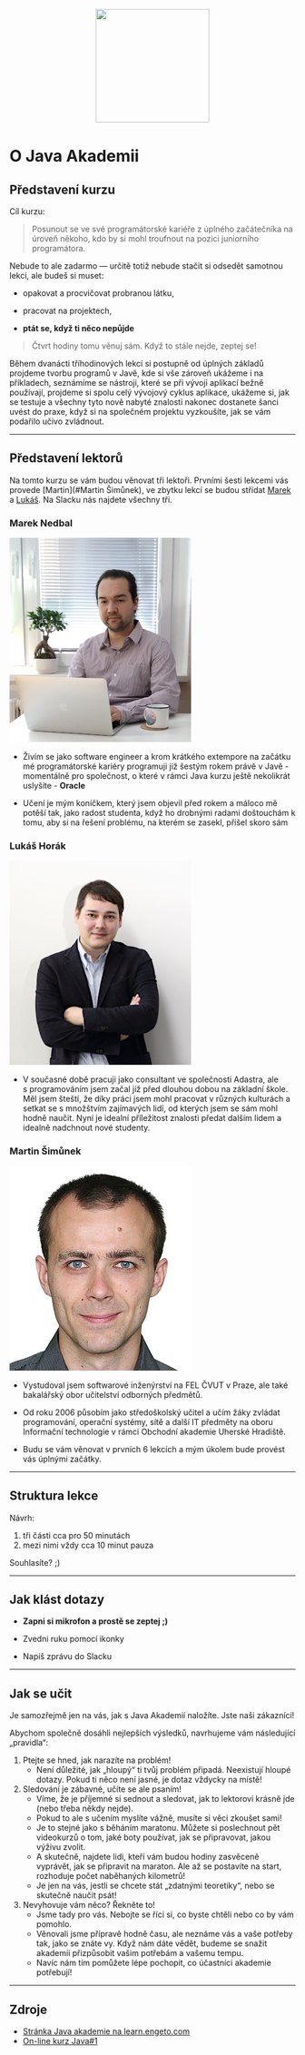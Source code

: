 <p align="center">
  <img src="https://engeto.cz/wp-content/uploads/2019/01/engeto-square.png" width="200" height="200">
</p>

# O&nbsp;Java Akademii


## Představení kurzu

Cíl kurzu:

> Posunout se ve své programátorské kariéře z&nbsp;úplného začátečníka na úroveň někoho, kdo by si mohl troufnout na pozici juniorního programátora. 

Nebude to ale zadarmo &mdash; určitě totiž nebude stačit si odsedět samotnou lekci, ale budeš si muset:

- opakovat a procvičovat probranou látku,

- pracovat na projektech,

- **ptát se, když ti něco nepůjde** 

> Čtvrt hodiny tomu věnuj sám. Když to stále nejde, zeptej se!

Během dvanácti tříhodinových lekcí si postupně od úplných základů projdeme tvorbu programů v Javě, kde si vše zároveň ukážeme i na příkladech, seznámíme se nástroji, které se při vývoji aplikací bežně používají, projdeme si spolu celý vývojový cyklus aplikace, ukážeme si, jak se testuje a všechny tyto nově nabyté znalosti nakonec dostanete šanci uvést do praxe, když si na společném projektu vyzkoušíte, jak se vám podařilo učivo zvládnout.

---

## Představení lektorů

Na tomto kurzu se vám budou věnovat tři lektoři. Prvními šesti lekcemi vás provede [Martin](#Martin Šimůnek), ve zbytku lekcí se budou střídat [Marek](#marek-nedbal) a&nbsp;[Lukáš](#lukas-horak). Na Slacku nás najdete všechny tři.

### Marek Nedbal
<p align="left">
 <img src="mareknedbal.jpg" height="360">
</p>

- Živím se jako software engineer a krom krátkého extempore na začátku mé programátorské kariéry programuji již šestým rokem právě v Javě - momentálně pro společnost, o které v rámci Java kurzu ještě nekolikrát uslyšíte - <b>Oracle</b>

- Učení je mým koníčkem, který jsem objevil před rokem a máloco mě potěší tak, jako radost studenta, když ho drobnými radami doštouchám k tomu, aby si na řešení problému, na kterém se zasekl, přišel skoro sám

### Lukáš Horák
<p align="left">
  <img src="lukashorak.jpg" height="360">
</p>

- V&nbsp;současné době pracuji jako consultant ve společnosti Adastra, ale s&nbsp;programováním jsem začal již před dlouhou dobou na základní škole. Měl jsem šteští, že díky práci jsem mohl pracovat v různých kulturách a setkat se s množštvím zajímavých lidí, od kterých jsem se sám mohl hodně naučit. Nyní je idealní příležitost znalosti předat dalším lidem a idealně nadchnout nové studenty.

### Martin Šimůnek
<p align="left">
 <img src="martinsimunek.jpg" height="360">
</p>

- Vystudoval jsem softwarové inženýrství na FEL ČVUT v&nbsp;Praze, ale také bakalářský obor učitelství odborných předmětů. 

- Od roku 2006 působím jako středoškolský učitel a&nbsp;učím žáky zvládat programování, operační systémy, sítě a&nbsp;další IT předměty na oboru Informační technologie v&nbsp;rámci Obchodní akademie Uherské Hradiště.

- Budu se vám věnovat v&nbsp;prvních 6&nbsp;lekcích a&nbsp;mým úkolem bude provést vás úplnými začátky.

---

## Struktura lekce

Návrh:

1. tři části cca pro 50&nbsp;minutách
2. mezi nimi vždy cca 10&nbsp;minut pauza

Souhlasíte? ;)

---

## Jak klást dotazy

- **Zapni si mikrofon a&nbsp;prostě se zeptej ;)**

- Zvedni ruku pomocí ikonky

- Napiš zprávu do Slacku

---

## Jak se učit
Je samozřejmě jen na vás, jak s&nbsp;Java Akademií naložíte. Jste naši zákazníci!

Abychom společně dosáhli nejlepších výsledků, navrhujeme vám následující „pravidla“:
1. Ptejte se hned, jak narazíte na problém!
	- Není důležité, jak „hloupý“ ti tvůj problém připadá. Neexistují hloupé dotazy. Pokud ti něco není jasné, je dotaz vždycky na místě!
2. Sledování je zábavné, učíte se ale psaním!
	- Víme, že je příjemné si sednout a&nbsp;sledovat, jak to lektorovi krásně jde (nebo třeba někdy nejde).
	- Pokud to ale s&nbsp;učením myslíte vážně, musíte si věci zkoušet sami!
	- Je to stejné jako s&nbsp;běháním maratonu. Můžete si poslechnout pět videokurzů o tom, jaké boty používat, jak se připravovat, jakou výživu zvolit.
	- A&nbsp;skutečně, najdete lidi, kteří vám budou hodiny zasvěceně vyprávět, jak se připravit na maraton. Ale až se postavíte na start, rozhoduje počet naběhaných kilometrů!
	- Je jen na vás, jestli se chcete stát „zdatnými teoretiky“, nebo se skutečně naučit psát!
3. Nevyhovuje vám něco? Řekněte to!
	- Jsme tady pro vás. Nebojte se říci si, co byste chtěli nebo co by vám pomohlo.
	- Věnovali jsme přípravě hodně času, ale neznáme vás a&nbsp;vaše potřeby tak, jako se znáte vy. Když nám dáte vědět, budeme se snažit akademii přizpůsobit vašim potřebám a&nbsp;vašemu tempu. 
	- Navíc nám tím pomůžete lépe pochopit, co účastníci akademie potřebují!

---

## Zdroje
 - [Stránka Java akademie na learn.engeto.com](https://learn.engeto.com/)
 - [On-line kurz Java#1](https://learn.engeto.com/cs/kurz/java-1-uvod-do-programovani/lekce)
